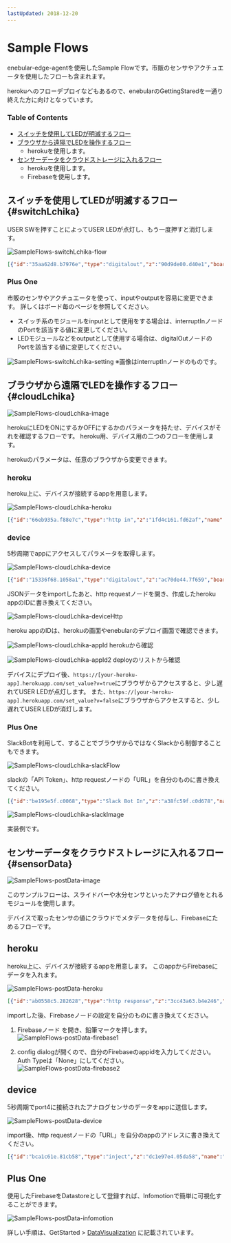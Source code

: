 ```yaml
---
lastUpdated: 2018-12-20
---
```


# Sample Flows
enebular-edge-agentを使用したSample Flowです。市販のセンサやアクチュエータを使用したフローも含まれます。

herokuへのフローデプロイなどもあるので、enebularのGettingStaredを一通り終えた方に向けとなっています。

### Table of Contents
- [スイッチを使用してLEDが明滅するフロー](#switchLchika)
- [ブラウザから遠隔でLEDを操作するフロー](#cloudLchika)
    - herokuを使用します。
- [センサーデータをクラウドストレージに入れるフロー](#sensorData)
    - herokuを使用します。
    - Firebaseを使用します。

## スイッチを使用してLEDが明滅するフロー{#switchLchika}

USER SWを押すことによってUSER LEDが点灯し、もう一度押すと消灯します。

![SampleFlows-switchLchika-flow](./../../img/EnebularEdgeAgent/SampleFlows-switchLchika-flow.png)

```json
[{"id":"35aa62d8.b7976e","type":"digitalout","z":"90d9de00.d40e1","board":"RAVEN","pin":"ULED","value":"false","si":false,"name":"","x":440,"y":60,"wires":[["fd60c779.49cf98"]]},{"id":"74691d65.fe28d4","type":"digitalout","z":"90d9de00.d40e1","board":"RAVEN","pin":"ULED","value":"true","si":false,"name":"","x":440,"y":140,"wires":[["3dd5ff6a.7aed9"]]},{"id":"fd60c779.49cf98","type":"change","z":"90d9de00.d40e1","name":"","rules":[{"t":"set","p":"led","pt":"flow","to":"false","tot":"bool"}],"action":"","property":"","from":"","to":"","reg":false,"x":610,"y":60,"wires":[[]]},{"id":"3dd5ff6a.7aed9","type":"change","z":"90d9de00.d40e1","name":"","rules":[{"t":"set","p":"led","pt":"flow","to":"true","tot":"bool"}],"action":"","property":"","from":"","to":"","reg":false,"x":610,"y":140,"wires":[[]]},{"id":"4cd3cf19.805ae","type":"interruptin","z":"90d9de00.d40e1","board":"RAVEN","pin":"USWITCH","mode":3,"trigger":"rise","name":"","x":120,"y":100,"wires":[["917d7fc1.6570c"]]},{"id":"917d7fc1.6570c","type":"switch","z":"90d9de00.d40e1","name":"","property":"led","propertyType":"flow","rules":[{"t":"true"},{"t":"else"}],"checkall":"true","repair":false,"outputs":2,"x":270,"y":100,"wires":[["35aa62d8.b7976e"],["74691d65.fe28d4"]]}]
```
<!-- 
[こちら]()からimportできます。
-->

### Plus One

市販のセンサやアクチュエータを使って、inputやoutputを容易に変更できます。
詳しくはボード毎のページを参照してください。

* スイッチ系のモジュールをinputとして使用をする場合は、interruptInノードのPortを該当する値に変更してください。
* LEDモジュールなどをoutputとして使用する場合は、digitalOutノードのPortを該当する値に変更してください。

![SampleFlows-switchLchika-setting](./../../img/EnebularEdgeAgent/SampleFlows-switchLchika-setting.png)
※画像はinterruptInノードのものです。

<!--あとで例示イラストを追加する-->


## ブラウザから遠隔でLEDを操作するフロー{#cloudLchika}

![SampleFlows-cloudLchika-image](./../../img/EnebularEdgeAgent/SampleFlows-cloudLchika-image.png)
<!--あとで差し替え-->

herokuにLEDをONにするかOFFにするかのパラメータを持たせ、デバイスがそれを確認するフローです。
heroku用、デバイス用の二つのフローを使用します。

herokuのパラメータは、任意のブラウザから変更できます。

### heroku

heroku上に、デバイスが接続するappを用意します。

![SampleFlows-cloudLchika-heroku](./../../img/EnebularEdgeAgent/SampleFlows-cloudLchika-heroku.png)

```json
[{"id":"66eb935a.f88e7c","type":"http in","z":"1fd4c161.fd62af","name":"","url":"/set_value","method":"get","upload":false,"swaggerDoc":"","x":120,"y":120,"wires":[["8034fd7c.f4426"]]},{"id":"2a5cadf0.9d0fb2","type":"http response","z":"1fd4c161.fd62af","name":"","statusCode":"","headers":{},"x":650,"y":120,"wires":[]},{"id":"ae07f97e.2de818","type":"http in","z":"1fd4c161.fd62af","name":"","url":"/get_value","method":"get","upload":false,"swaggerDoc":"","x":120,"y":260,"wires":[["b7ce1491.6abf18"]]},{"id":"b7ce1491.6abf18","type":"change","z":"1fd4c161.fd62af","name":"","rules":[{"t":"set","p":"payload","pt":"msg","to":"value","tot":"flow"}],"action":"","property":"","from":"","to":"","reg":false,"x":340,"y":260,"wires":[["9ebfe90a.806638"]]},{"id":"9ebfe90a.806638","type":"http response","z":"1fd4c161.fd62af","name":"","statusCode":"","headers":{},"x":510,"y":260,"wires":[]},{"id":"8034fd7c.f4426","type":"change","z":"1fd4c161.fd62af","name":"","rules":[{"t":"set","p":"value","pt":"flow","to":"payload.v","tot":"msg"},{"t":"set","p":"value","pt":"msg","to":"value","tot":"flow"}],"action":"","property":"","from":"","to":"","reg":false,"x":340,"y":120,"wires":[["29e97041.36b48"]]},{"id":"bbda544.15caea8","type":"comment","z":"1fd4c161.fd62af","name":"デバイスに渡すvalue","info":"","x":140,"y":200,"wires":[]},{"id":"5121db03.1ed064","type":"comment","z":"1fd4c161.fd62af","name":"valueをsetされる","info":"","x":120,"y":40,"wires":[]},{"id":"29e97041.36b48","type":"function","z":"1fd4c161.fd62af","name":"","func":"msg.payload = \"set value! -> [\" + msg.value + \"]\";\nreturn msg;","outputs":1,"noerr":0,"x":510,"y":120,"wires":[["2a5cadf0.9d0fb2"]]}]
```
<!-- jsonata使えるなら
```json
[{"id":"66eb935a.f88e7c","type":"http in","z":"1fd4c161.fd62af","name":"","url":"/set_value","method":"get","upload":false,"swaggerDoc":"","x":120,"y":120,"wires":[["8034fd7c.f4426"]]},{"id":"2a5cadf0.9d0fb2","type":"http response","z":"1fd4c161.fd62af","name":"","statusCode":"","headers":{},"x":510,"y":120,"wires":[]},{"id":"ae07f97e.2de818","type":"http in","z":"1fd4c161.fd62af","name":"","url":"get_value","method":"get","upload":false,"swaggerDoc":"","x":120,"y":260,"wires":[["b7ce1491.6abf18"]]},{"id":"b7ce1491.6abf18","type":"change","z":"1fd4c161.fd62af","name":"","rules":[{"t":"set","p":"payload","pt":"msg","to":"value","tot":"flow"}],"action":"","property":"","from":"","to":"","reg":false,"x":340,"y":260,"wires":[["9ebfe90a.806638"]]},{"id":"9ebfe90a.806638","type":"http response","z":"1fd4c161.fd62af","name":"","statusCode":"","headers":{},"x":510,"y":260,"wires":[]},{"id":"8034fd7c.f4426","type":"change","z":"1fd4c161.fd62af","name":"","rules":[{"t":"set","p":"value","pt":"flow","to":"payload.v","tot":"msg"},{"t":"set","p":"payload","pt":"msg","to":"\"set value! -> [\" & msg.payload.v & \"]\"","tot":"jsonata"}],"action":"","property":"","from":"","to":"","reg":false,"x":320,"y":120,"wires":[["2a5cadf0.9d0fb2"]]},{"id":"bbda544.15caea8","type":"comment","z":"1fd4c161.fd62af","name":"デバイスに渡すvalue","info":"","x":140,"y":200,"wires":[]},{"id":"5121db03.1ed064","type":"comment","z":"1fd4c161.fd62af","name":"valueをsetされる","info":"","x":120,"y":40,"wires":[]}]
```
-->

<!-- 
[こちら]()からimportできます。
-->

### device

5秒周期でappにアクセスしてパラメータを取得します。

![SampleFlows-cloudLchika-device](./../../img/EnebularEdgeAgent/SampleFlows-cloudLchika-device.png)

```json
[{"id":"15336f68.1058a1","type":"digitalout","z":"ac70de44.7f659","board":"RAVEN","pin":"ULED","value":"true","si":true,"name":"","x":520,"y":60,"wires":[[]]},{"id":"c570eb4.6d5de18","type":"digitalout","z":"ac70de44.7f659","board":"RAVEN","pin":"ULED","value":"false","si":true,"name":"","x":520,"y":140,"wires":[[]]},{"id":"a574145b.221c18","type":"switch","z":"ac70de44.7f659","name":"","property":"payload","propertyType":"msg","rules":[{"t":"eq","v":"true","vt":"str"},{"t":"else"}],"checkall":"true","repair":false,"outputs":2,"x":350,"y":100,"wires":[["15336f68.1058a1"],["c570eb4.6d5de18"]]},{"id":"f9c4432c.5ab6b","type":"inject","z":"ac70de44.7f659","name":"","topic":"","payload":"","payloadType":"date","repeat":"5","crontab":"","once":false,"onceDelay":0.1,"x":130,"y":60,"wires":[["f7104fc7.71c32"]]},{"id":"f7104fc7.71c32","type":"http request","z":"ac70de44.7f659","name":"","method":"GET","ret":"txt","url":"http://[your-heroku-app].herokuapp.com/get_value","tls":"","x":190,"y":100,"wires":[["a574145b.221c18"]]}]
```

<!-- 
[こちら]()からimportできます。
-->

JSONデータをimportしたあと、http requestノードを開き、作成したheroku appのIDに書き換えてください。

![SampleFlows-cloudLchika-deviceHttp](./../../img/EnebularEdgeAgent/SampleFlows-cloudLchika-deviceHttp.png)

heroku appのIDは、herokuの画面やenebularのデプロイ画面で確認できます。

![SampleFlows-cloudLchika-appId](./../../img/EnebularEdgeAgent/SampleFlows-cloudLchika-appId.png)
herokuから確認

![SampleFlows-cloudLchika-appId2](./../../img/EnebularEdgeAgent/SampleFlows-cloudLchika-appId2.png)
deployのリストから確認


デバイスにデプロイ後、`https://[your-heroku-app].herokuapp.com/set_value?v=true`にブラウザからアクセスすると、少し遅れてUSER LEDが点灯します。
また、`https://[your-heroku-app].herokuapp.com/set_value?v=false`にブラウザからアクセスすると、少し遅れてUSER LEDが消灯します。

### Plus One

SlackBotを利用して、することでブラウザからではなくSlackから制御することもできます。

![SampleFlows-cloudLchika-slackFlow](./../../img/EnebularEdgeAgent/SampleFlows-cloudLchika-slackFlow.png)

slackの「API Token」、http requestノードの「URL」を自分のものに書き換えてください。
```json
[{"id":"be195e5f.c0068","type":"Slack Bot In","z":"a38fc59f.c0d678","name":"","apiToken":"your-token","channel":"","x":90,"y":140,"wires":[["b5b64af1.81fd48"]]},{"id":"b5b64af1.81fd48","type":"switch","z":"a38fc59f.c0d678","name":"slackのメッセージの判別","property":"payload","propertyType":"msg","rules":[{"t":"cont","v":"ON","vt":"str"},{"t":"cont","v":"OFF","vt":"str"}],"checkall":"true","repair":false,"outputs":2,"x":270,"y":140,"wires":[["d5b9995c.161358","804d5fac.a6ee9"],["dd681792.451928","7040eb7d.ec80f4"]]},{"id":"bed1928d.16612","type":"Slack Bot Out","z":"a38fc59f.c0d678","name":"","apiToken":"your-token","channel":"","x":750,"y":140,"wires":[]},{"id":"804d5fac.a6ee9","type":"change","z":"a38fc59f.c0d678","name":"trueのときのレスポンス","rules":[{"t":"set","p":"payload","pt":"msg","to":"つけたよ！","tot":"str"}],"action":"","property":"","from":"","to":"","reg":false,"x":570,"y":120,"wires":[["bed1928d.16612"]]},{"id":"d5b9995c.161358","type":"http request","z":"a38fc59f.c0d678","name":"true","method":"GET","ret":"txt","url":"https://[your-heroku-app].herokuapp.com/set_value?v=true","tls":"","x":370,"y":80,"wires":[[]]},{"id":"dd681792.451928","type":"http request","z":"a38fc59f.c0d678","name":"false","method":"GET","ret":"txt","url":"https://[your-heroku-app].herokuapp.com/set_value?v=false","tls":"","x":370,"y":200,"wires":[[]]},{"id":"7040eb7d.ec80f4","type":"change","z":"a38fc59f.c0d678","name":"falseのときのレスポンス","rules":[{"t":"set","p":"payload","pt":"msg","to":"けしたよ","tot":"str"}],"action":"","property":"","from":"","to":"","reg":false,"x":570,"y":160,"wires":[["bed1928d.16612"]]}]
```

<!-- 
[こちら]()からimportできます。
-->

![SampleFlows-cloudLchika-slackImage](./../../img/EnebularEdgeAgent/SampleFlows-cloudLchika-slackImage.png)

実装例です。


## センサーデータをクラウドストレージに入れるフロー{#sensorData}

![SampleFlows-postData-image](./../../img/EnebularEdgeAgent/SampleFlows-postData-image.png)
<!--あとで差し替え-->

このサンプルフローは、スライドバーや水分センサといったアナログ値をとれるモジュールを使用します。

デバイスで取ったセンサの値にクラウドでメタデータを付与し、Firebaseにためるフローです。

## heroku

heroku上に、デバイスが接続するappを用意します。
このappからFirebaseにデータを入れます。

![SampleFlows-postData-heroku](./../../img/EnebularEdgeAgent/SampleFlows-postData-heroku.png)

```json
[{"id":"ab0558c5.282628","type":"http response","z":"3cc43a63.b4e246","name":"","x":250,"y":100,"wires":[]},{"id":"2a7bcb1.c56e634","type":"http in","z":"3cc43a63.b4e246","name":"","url":"/post","method":"post","upload":false,"swaggerDoc":"","x":80,"y":40,"wires":[["ab0558c5.282628","21fd8a4.1252576","bd28eaee.6430c8"]]},{"id":"21fd8a4.1252576","type":"change","z":"3cc43a63.b4e246","name":"","rules":[{"t":"move","p":"payload","pt":"msg","to":"payload.value.analog","tot":"msg"},{"t":"set","p":"payload.timestamp","pt":"msg","to":"","tot":"date"},{"t":"set","p":"payload.value.created","pt":"msg","to":"","tot":"date"},{"t":"set","p":"payload.value.label","pt":"msg","to":"analog","tot":"str"}],"action":"","property":"","from":"","to":"","reg":false,"x":280,"y":40,"wires":[["4d11ca47.3d6dd4"]]},{"id":"bd28eaee.6430c8","type":"debug","z":"3cc43a63.b4e246","name":"","active":true,"tosidebar":true,"console":false,"tostatus":false,"complete":"false","x":270,"y":160,"wires":[]},{"id":"4d11ca47.3d6dd4","type":"firebase modify","z":"3cc43a63.b4e246","name":"","firebaseconfig":"","childpath":"data","method":"push","value":"msg.payload","priority":"msg.priority","x":610,"y":40,"wires":[[]]}]
```
<!-- 
[こちら]()からimportできます。
-->

importした後、Firebaseノードの設定を自分のものに書き換えてください。

1. Firebaseノード を開き、鉛筆マークを押します。
![SampleFlows-postData-firebase1](./../../img/EnebularEdgeAgent/SampleFlows-postData-firebase1.png)

1. config dialogが開くので、自分のFirebaseのappidを入力してください。Auth Typeは「None」にしてください。
![SampleFlows-postData-firebase2](./../../img/EnebularEdgeAgent/SampleFlows-postData-firebase2.png)

## device

5秒周期でport4に接続されたアナログセンサのデータをappに送信します。


![SampleFlows-postData-device](./../../img/EnebularEdgeAgent/SampleFlows-postData-device.png)

import後、http requestノードの「URL」を自分のappのアドレスに書き換えてください。

```json
[{"id":"bca1c61e.81cb58","type":"inject","z":"dc1e97e4.05da58","name":"","topic":"","payload":"","payloadType":"date","repeat":"","crontab":"","once":false,"onceDelay":0.1,"x":140,"y":80,"wires":[["db4976de.897468"]]},{"id":"db4976de.897468","type":"analogin","z":"dc1e97e4.05da58","board":"RAVEN","pin":"GRV41","vt":"int","name":"","x":320,"y":80,"wires":[["9c913001.cc0fb"]]},{"id":"91a66b76.005158","type":"debug","z":"dc1e97e4.05da58","name":"","active":true,"tosidebar":true,"console":false,"tostatus":false,"complete":"false","x":670,"y":80,"wires":[]},{"id":"9c913001.cc0fb","type":"http request","z":"dc1e97e4.05da58","name":"","method":"POST","ret":"txt","url":"http://[your-heroku-app].herokuapp.com/post","tls":"","x":490,"y":80,"wires":[["91a66b76.005158"]]}]
```
<!-- 
[こちら]()からimportできます。
-->

## Plus One

使用したFirebaseをDatastoreとして登録すれば、Infomotionで簡単に可視化することができます。

![SampleFlows-postData-infomotion](./../../img/EnebularEdgeAgent/SampleFlows-postData-infomotion.png)

詳しい手順は、GetStarted > [DataVisualization](./../GetStarted/DataVisualization.md) に記載されています。
